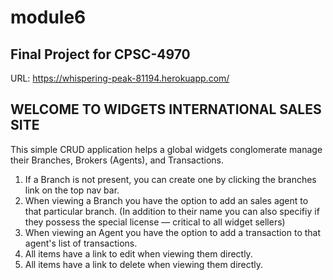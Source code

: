 # module6
## Final Project for CPSC-4970

URL: https://whispering-peak-81194.herokuapp.com/

## WELCOME TO WIDGETS INTERNATIONAL SALES SITE

This simple CRUD application helps a global widgets conglomerate manage their Branches, Brokers (Agents), and Transactions.

1. If a Branch is not present, you can create one by clicking the branches link on the top nav bar.
2. When viewing a Branch you have the option to add an sales agent to that particular branch. (In addition to their name you can also specifiy if they possess the special license — critical to all widget sellers)
3. When viewing an Agent you have the option to add a transaction to that agent's list of transactions.
4. All items have a link to edit  when viewing them directly.
5. All items have a link to delete when viewing them directly.
